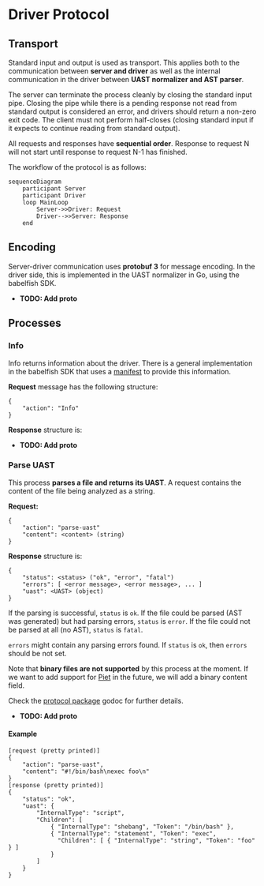 
# Driver Protocol

## Transport

Standard input and output is used as transport. This applies both to the
communication between **server and driver** as well as the internal communication
in the driver between **UAST normalizer and AST parser**.

The server can terminate the process cleanly by closing the standard input pipe.
Closing the pipe while there is a pending response not read from standard output
is considered an error, and drivers should return a non-zero exit code. The
client must not perform half-closes (closing standard input if it expects to
continue reading from standard output).

All requests and responses have **sequential order**. Response to request N will
not start until response to request N-1 has finished.

The workflow of the protocol is as follows:

```mermaid
sequenceDiagram
    participant Server
    participant Driver
    loop MainLoop
        Server->>Driver: Request
        Driver-->>Server: Response
    end
```

## Encoding

Server-driver communication uses **protobuf 3** for message encoding. In the
driver side, this is implemented in the UAST normalizer in Go, using the
babelfish SDK.

* **TODO: Add proto**

## Processes

### Info

Info returns information about the driver. There is a general implementation in
the babelfish SDK that uses a [manifest](https://godoc.org/github.com/bblfsh/sdk/manifest#Manifest) to provide this information.

**Request** message has the following structure:

```
{
    "action": "Info"
}
```

**Response** structure is:

* **TODO: Add proto**

### Parse UAST

This process **parses a file and returns its UAST**. A request contains the content
of the file being analyzed as a string.

**Request:**

```
{
    "action": "parse-uast"
    "content": <content> (string)
}
```

**Response** structure is:

```
{
    "status": <status> ("ok", "error", "fatal")
    "errors": [ <error message>, <error message>, ... ]
    "uast": <UAST> (object)
}
```

If the parsing is successful, `status` is `ok`. If the file could be parsed
(AST was generated) but had parsing errors, `status` is `error`. If the file
could not be parsed at all (no AST), `status` is `fatal`.

`errors` might contain any parsing errors found. If `status` is `ok`, then
`errors` should be not set.

Note that **binary files are not supported** by this process at the moment. If we
want to add support for [Piet](http://www.dangermouse.net/esoteric/piet.html) in
the future, we will add a binary content field.

Check the [protocol package](https://godoc.org/github.com/bblfsh/sdk/protocol)
godoc for further details.

* **TODO: Add proto**

#### Example

```
[request (pretty printed)]
{
    "action": "parse-uast",
    "content": "#!/bin/bash\nexec foo\n"
}
[response (pretty printed)]
{
    "status": "ok",
    "uast": {
        "InternalType": "script",
        "Children": [
            { "InternalType": "shebang", "Token": "/bin/bash" },
            { "InternalType": "statement", "Token": "exec",
              "Children": [ { "InternalType": "string", "Token": "foo" } ]
            }
        ]
    }
}
```
